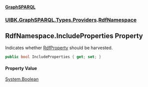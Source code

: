 #### [GraphSPARQL](./index.md 'index')
### [UIBK.GraphSPARQL.Types.Providers](./UIBK-GraphSPARQL-Types-Providers.md 'UIBK.GraphSPARQL.Types.Providers').[RdfNamespace](./UIBK-GraphSPARQL-Types-Providers-RdfNamespace.md 'UIBK.GraphSPARQL.Types.Providers.RdfNamespace')
## RdfNamespace.IncludeProperties Property
Indicates whether [RdfProperty](./UIBK-GraphSPARQL-Types-Providers-RdfProperty.md 'UIBK.GraphSPARQL.Types.Providers.RdfProperty') should be harvested.  
```csharp
public bool IncludeProperties { get; set; }
```
#### Property Value
[System.Boolean](https://docs.microsoft.com/en-us/dotnet/api/System.Boolean 'System.Boolean')  
